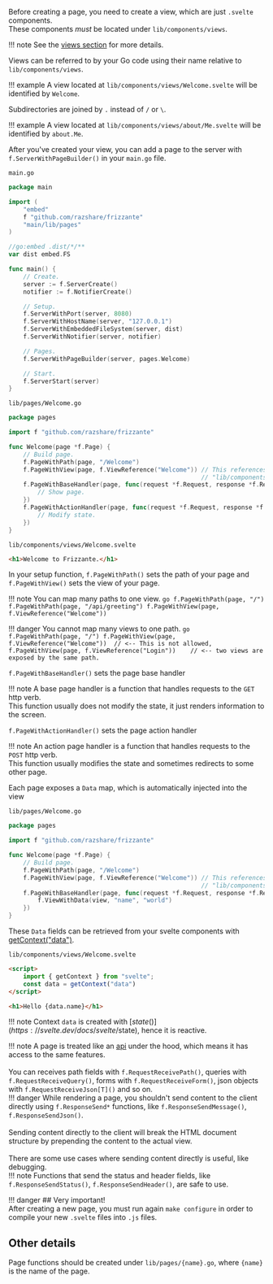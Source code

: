Before creating a page, you need to create a view, which are just `.svelte` components.<br/>
These components *must* be located under `lib/components/views`.

!!! note
	See the [views section](./views.md) for more details.

Views can be referred to by your Go code using their name relative to `lib/components/views`.

!!! example
	A view located at `lib/components/views/Welcome.svelte` will be identified by `Welcome`.

Subdirectories are joined by `.` instead of `/` or `\`.

!!! example
	A view located at `lib/components/views/about/Me.svelte` will be identified by `about.Me`.

After you've created your view, you can add a page to the server with `f.ServerWithPageBuilder()` in your `main.go` file.

`main.go`
```go
package main

import (
	"embed"
	f "github.com/razshare/frizzante"
	"main/lib/pages"
)

//go:embed .dist/*/**
var dist embed.FS

func main() {
	// Create.
	server := f.ServerCreate()
	notifier := f.NotifierCreate()

	// Setup.
	f.ServerWithPort(server, 8080)
	f.ServerWithHostName(server, "127.0.0.1")
	f.ServerWithEmbeddedFileSystem(server, dist)
	f.ServerWithNotifier(server, notifier)

	// Pages.
	f.ServerWithPageBuilder(server, pages.Welcome)

	// Start.
	f.ServerStart(server)
}
```

`lib/pages/Welcome.go`
```go
package pages

import f "github.com/razshare/frizzante"

func Welcome(page *f.Page) {
	// Build page.
	f.PageWithPath(page, "/Welcome")
	f.PageWithView(page, f.ViewReference("Welcome")) // This references the file 
													 // "lib/components/views/Welcome.svelte"
	f.PageWithBaseHandler(page, func(request *f.Request, response *f.Response, view *f.View) {
		// Show page.
	})
	f.PageWithActionHandler(page, func(request *f.Request, response *f.Response, view *f.View) {
		// Modify state.
	})
}
```

`lib/components/views/Welcome.svelte`
```html
<h1>Welcome to Frizzante.</h1>
```

In your setup function, `f.PageWithPath()` sets the path of your page 
and `f.PageWithView()` sets the view of your page.

!!! note
    You can map many paths to one view.
    ```go
    f.PageWithPath(page, "/")
    f.PageWithPath(page, "/api/greeting")
	f.PageWithView(page, f.ViewReference("Welcome"))
    ```
	
!!! danger
    You cannot map many views to one path.
    ```go
    f.PageWithPath(page, "/")
	f.PageWithView(page, f.ViewReference("Welcome"))  // <-- This is not allowed,
	f.PageWithView(page, f.ViewReference("Login"))    // <-- two views are exposed by the same path.
    ```

`f.PageWithBaseHandler()` sets the page base handler

!!! note
	A base page handler is a function that 
	handles requests to the `GET` http verb.<br/>
	This function usually does not modify the state, 
	it just renders information to the screen.

`f.PageWithActionHandler()` sets the page action handler

!!! note
	An action page handler is a function that 
	handles requests to the `POST` http verb.<br/>
	This function usually modifies the state and 
	sometimes redirects to some other page.

Each page exposes a `Data` map, which is automatically injected into the view


`lib/pages/Welcome.go`
```go
package pages

import f "github.com/razshare/frizzante"

func Welcome(page *f.Page) {
	// Build page.
	f.PageWithPath(page, "/Welcome")
	f.PageWithView(page, f.ViewReference("Welcome")) // This references the file 
													 // "lib/components/views/Welcome.svelte"
	f.PageWithBaseHandler(page, func(request *f.Request, response *f.Response, view *f.View) {
		f.ViewWithData(view, "name", "world")
	})
}
```

These `Data` fields can be retrieved from your svelte components with [getContext("data")](https://svelte.dev/docs/svelte/svelte#getContext).

`lib/components/views/Welcome.svelte`
```html
<script>
	import { getContext } from "svelte";
	const data = getContext("data")
</script>

<h1>Hello {data.name}</h1>
```

!!! note
	Context `data` is created with [$state()](https://svelte.dev/docs/svelte/$state), hence it is reactive.


!!! note
	A page is treated like an [api](./api.md) under the hood, which means it 
	has access to the same features.<br/>
	<br/>
	You can receives path fields with `f.RequestReceivePath()`, 
	queries with `f.RequestReceiveQuery()`,
	forms with `f.RequestReceiveForm()`,
	json objects with `f.RequestReceiveJson[T]()` and so on.<br/>
	!!! danger
		While rendering a page, you shouldn't send content to the client directly 
		using `f.ResponseSend*` functions, 
		like `f.ResponseSendMessage()`, `f.ResponseSendJson()`.<br/>
		<br/>
		Sending content directly to the client will break the HTML document structure by prepending 
		the content to the actual view.<br/>
		<br/>
		There are some use cases where sending content directly is useful, like debugging.<br/>
		!!! note
			Functions that send the status and header fields, like `f.ResponseSendStatus()`, `f.ResponseSendHeader()`, are safe to use.

!!! danger
	## Very important!<br/>
	After creating a new page, you must run again `make configure` in order to compile your new `.svelte` files into `.js` files.

## Other details

Page functions should be created under `lib/pages/{name}.go`, where `{name}` is the name of the page.
